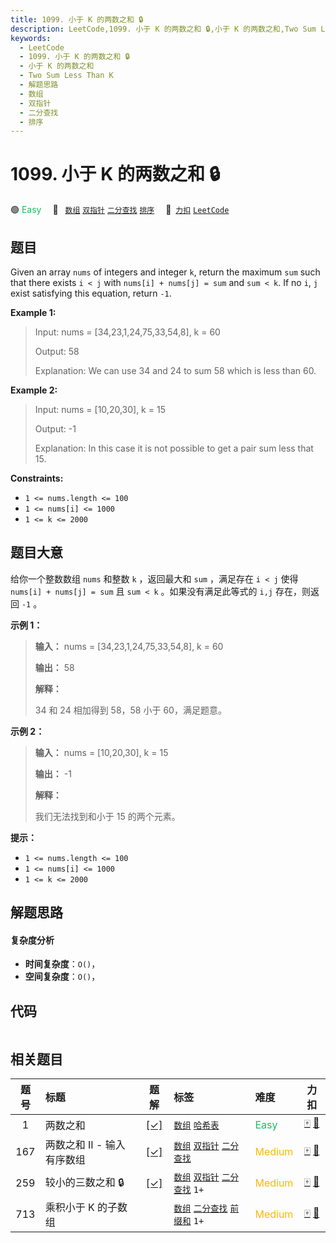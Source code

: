 ```yaml
---
title: 1099. 小于 K 的两数之和 🔒
description: LeetCode,1099. 小于 K 的两数之和 🔒,小于 K 的两数之和,Two Sum Less Than K,解题思路,数组,双指针,二分查找,排序
keywords:
  - LeetCode
  - 1099. 小于 K 的两数之和 🔒
  - 小于 K 的两数之和
  - Two Sum Less Than K
  - 解题思路
  - 数组
  - 双指针
  - 二分查找
  - 排序
---
```


# 1099. 小于 K 的两数之和 🔒

🟢 <font color=#15bd66>Easy</font>&emsp; 🔖&ensp; [`数组`](/tag/array.md) [`双指针`](/tag/two-pointers.md) [`二分查找`](/tag/binary-search.md) [`排序`](/tag/sorting.md)&emsp; 🔗&ensp;[`力扣`](https://leetcode.cn/problems/two-sum-less-than-k) [`LeetCode`](https://leetcode.com/problems/two-sum-less-than-k)

## 题目

Given an array `nums` of integers and integer `k`, return the maximum `sum`
such that there exists `i < j` with `nums[i] + nums[j] = sum` and `sum < k`.
If no `i`, `j` exist satisfying this equation, return `-1`.



**Example 1:**

> Input: nums = [34,23,1,24,75,33,54,8], k = 60
> 
> Output: 58
> 
> Explanation: We can use 34 and 24 to sum 58 which is less than 60.

**Example 2:**

> Input: nums = [10,20,30], k = 15
> 
> Output: -1
> 
> Explanation: In this case it is not possible to get a pair sum less that 15.

**Constraints:**

  * `1 <= nums.length <= 100`
  * `1 <= nums[i] <= 1000`
  * `1 <= k <= 2000`


## 题目大意

给你一个整数数组 `nums` 和整数 `k` ，返回最大和 `sum` ，满足存在 `i < j` 使得 `nums[i] + nums[j] =
sum` 且 `sum < k` 。如果没有满足此等式的 `i,j` 存在，则返回 `-1` 。

**示例 1：**

> 
> 
> 
> 
> 
> **输入：** nums = [34,23,1,24,75,33,54,8], k = 60
> 
> **输出：** 58
> 
> **解释：**
> 
> 34 和 24 相加得到 58，58 小于 60，满足题意。
> 
> 

**示例 2：**

> 
> 
> 
> 
> 
> **输入：** nums = [10,20,30], k = 15
> 
> **输出：** -1
> 
> **解释：**
> 
> 我们无法找到和小于 15 的两个元素。

**提示：**

  * `1 <= nums.length <= 100`
  * `1 <= nums[i] <= 1000`
  * `1 <= k <= 2000`


## 解题思路

#### 复杂度分析

- **时间复杂度**：`O()`，
- **空间复杂度**：`O()`，

## 代码

```javascript

```

## 相关题目

<!-- prettier-ignore -->
| 题号 | 标题 | 题解 | 标签 | 难度 | 力扣 |
| :------: | :------ | :------: | :------ | :------ | :------: |
| 1 | 两数之和 | [[✓]](/problem/0001.md) |  [`数组`](/tag/array.md) [`哈希表`](/tag/hash-table.md) | <font color=#15bd66>Easy</font> | [🀄️](https://leetcode.cn/problems/two-sum) [🔗](https://leetcode.com/problems/two-sum) |
| 167 | 两数之和 II - 输入有序数组 | [[✓]](/problem/0167.md) |  [`数组`](/tag/array.md) [`双指针`](/tag/two-pointers.md) [`二分查找`](/tag/binary-search.md) | <font color=#ffb800>Medium</font> | [🀄️](https://leetcode.cn/problems/two-sum-ii-input-array-is-sorted) [🔗](https://leetcode.com/problems/two-sum-ii-input-array-is-sorted) |
| 259 | 较小的三数之和 🔒 | [[✓]](/problem/0259.md) |  [`数组`](/tag/array.md) [`双指针`](/tag/two-pointers.md) [`二分查找`](/tag/binary-search.md) `1+` | <font color=#ffb800>Medium</font> | [🀄️](https://leetcode.cn/problems/3sum-smaller) [🔗](https://leetcode.com/problems/3sum-smaller) |
| 713 | 乘积小于 K 的子数组 |  |  [`数组`](/tag/array.md) [`二分查找`](/tag/binary-search.md) [`前缀和`](/tag/prefix-sum.md) `1+` | <font color=#ffb800>Medium</font> | [🀄️](https://leetcode.cn/problems/subarray-product-less-than-k) [🔗](https://leetcode.com/problems/subarray-product-less-than-k) |